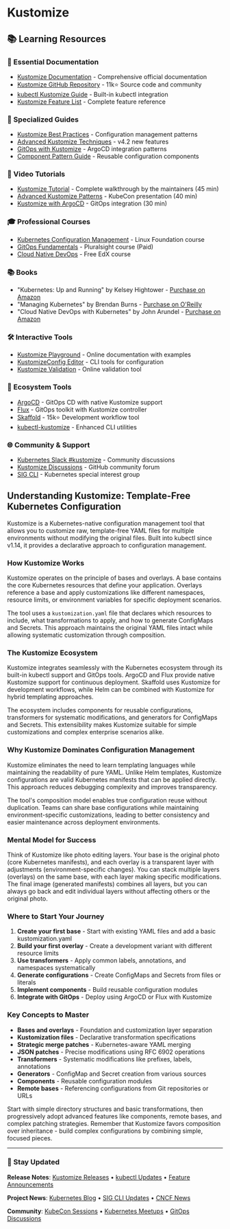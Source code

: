 # Kustomize

## 📚 Learning Resources

### 📖 Essential Documentation
- [Kustomize Documentation](https://kustomize.io/) - Comprehensive official documentation
- [Kustomize GitHub Repository](https://github.com/kubernetes-sigs/kustomize) - 11k⭐ Source code and community
- [kubectl Kustomize Guide](https://kubernetes.io/docs/tasks/manage-kubernetes-objects/kustomization/) - Built-in kubectl integration
- [Kustomize Feature List](https://github.com/kubernetes-sigs/kustomize/blob/master/docs/features.md) - Complete feature reference

### 📝 Specialized Guides
- [Kustomize Best Practices](https://kubectl.docs.kubernetes.io/guides/config_management/offtheshelf/) - Configuration management patterns
- [Advanced Kustomize Techniques](https://kubernetes.io/blog/2021/06/09/introducing-kustomize-v4-2/) - v4.2 new features
- [GitOps with Kustomize](https://argo-cd.readthedocs.io/en/stable/user-guide/kustomize/) - ArgoCD integration patterns
- [Component Pattern Guide](https://kubectl.docs.kubernetes.io/guides/config_management/components/) - Reusable configuration components

### 🎥 Video Tutorials
- [Kustomize Tutorial](https://www.youtube.com/watch?v=Twtbg6LFnAg) - Complete walkthrough by the maintainers (45 min)
- [Advanced Kustomize Patterns](https://www.youtube.com/watch?v=1fCAwFGX38U) - KubeCon presentation (40 min)
- [Kustomize with ArgoCD](https://www.youtube.com/watch?v=lowOOm-vWOI) - GitOps integration (30 min)

### 🎓 Professional Courses
- [Kubernetes Configuration Management](https://training.linuxfoundation.org/training/kubernetes-for-app-developers/) - Linux Foundation course
- [GitOps Fundamentals](https://www.pluralsight.com/courses/gitops-kubernetes-getting-started) - Pluralsight course (Paid)
- [Cloud Native DevOps](https://www.edx.org/learn/devops/linux-foundation-introduction-to-gitops) - Free EdX course

### 📚 Books
- "Kubernetes: Up and Running" by Kelsey Hightower - [Purchase on Amazon](https://www.amazon.com/dp/1492046531)
- "Managing Kubernetes" by Brendan Burns - [Purchase on O'Reilly](https://www.oreilly.com/library/view/managing-kubernetes/9781492033905/)
- "Cloud Native DevOps with Kubernetes" by John Arundel - [Purchase on Amazon](https://www.amazon.com/dp/1492040762)

### 🛠️ Interactive Tools
- [Kustomize Playground](https://kubectl.docs.kubernetes.io/references/kustomize/glossary/) - Online documentation with examples
- [KustomizeConfig Editor](https://github.com/kubernetes-sigs/kustomize-cli) - CLI tools for configuration
- [Kustomize Validation](https://kustomize-validator.io/) - Online validation tool

### 🚀 Ecosystem Tools
- [ArgoCD](https://argoproj.github.io/cd/) - GitOps CD with native Kustomize support
- [Flux](https://fluxcd.io/) - GitOps toolkit with Kustomize controller
- [Skaffold](https://github.com/GoogleContainerTools/skaffold) - 15k⭐ Development workflow tool
- [kubectl-kustomize](https://github.com/kubernetes-sigs/kustomize/tree/master/cmd/config) - Enhanced CLI utilities

### 🌐 Community & Support
- [Kubernetes Slack #kustomize](https://kubernetes.slack.com/channels/kustomize) - Community discussions
- [Kustomize Discussions](https://github.com/kubernetes-sigs/kustomize/discussions) - GitHub community forum
- [SIG CLI](https://github.com/kubernetes/community/tree/master/sig-cli) - Kubernetes special interest group

## Understanding Kustomize: Template-Free Kubernetes Configuration

Kustomize is a Kubernetes-native configuration management tool that allows you to customize raw, template-free YAML files for multiple environments without modifying the original files. Built into kubectl since v1.14, it provides a declarative approach to configuration management.

### How Kustomize Works
Kustomize operates on the principle of bases and overlays. A base contains the core Kubernetes resources that define your application. Overlays reference a base and apply customizations like different namespaces, resource limits, or environment variables for specific deployment scenarios.

The tool uses a `kustomization.yaml` file that declares which resources to include, what transformations to apply, and how to generate ConfigMaps and Secrets. This approach maintains the original YAML files intact while allowing systematic customization through composition.

### The Kustomize Ecosystem
Kustomize integrates seamlessly with the Kubernetes ecosystem through its built-in kubectl support and GitOps tools. ArgoCD and Flux provide native Kustomize support for continuous deployment. Skaffold uses Kustomize for development workflows, while Helm can be combined with Kustomize for hybrid templating approaches.

The ecosystem includes components for reusable configurations, transformers for systematic modifications, and generators for ConfigMaps and Secrets. This extensibility makes Kustomize suitable for simple customizations and complex enterprise scenarios alike.

### Why Kustomize Dominates Configuration Management
Kustomize eliminates the need to learn templating languages while maintaining the readability of pure YAML. Unlike Helm templates, Kustomize configurations are valid Kubernetes manifests that can be applied directly. This approach reduces debugging complexity and improves transparency.

The tool's composition model enables true configuration reuse without duplication. Teams can share base configurations while maintaining environment-specific customizations, leading to better consistency and easier maintenance across deployment environments.

### Mental Model for Success
Think of Kustomize like photo editing layers. Your base is the original photo (core Kubernetes manifests), and each overlay is a transparent layer with adjustments (environment-specific changes). You can stack multiple layers (overlays) on the same base, with each layer making specific modifications. The final image (generated manifests) combines all layers, but you can always go back and edit individual layers without affecting others or the original photo.

### Where to Start Your Journey
1. **Create your first base** - Start with existing YAML files and add a basic kustomization.yaml
2. **Build your first overlay** - Create a development variant with different resource limits
3. **Use transformers** - Apply common labels, annotations, and namespaces systematically
4. **Generate configurations** - Create ConfigMaps and Secrets from files or literals
5. **Implement components** - Build reusable configuration modules
6. **Integrate with GitOps** - Deploy using ArgoCD or Flux with Kustomize

### Key Concepts to Master
- **Bases and overlays** - Foundation and customization layer separation
- **Kustomization files** - Declarative transformation specifications
- **Strategic merge patches** - Kubernetes-aware YAML merging
- **JSON patches** - Precise modifications using RFC 6902 operations
- **Transformers** - Systematic modifications like prefixes, labels, annotations
- **Generators** - ConfigMap and Secret creation from various sources
- **Components** - Reusable configuration modules
- **Remote bases** - Referencing configurations from Git repositories or URLs

Start with simple directory structures and basic transformations, then progressively adopt advanced features like components, remote bases, and complex patching strategies. Remember that Kustomize favors composition over inheritance - build complex configurations by combining simple, focused pieces.

---

### 📡 Stay Updated

**Release Notes**: [Kustomize Releases](https://github.com/kubernetes-sigs/kustomize/releases) • [kubectl Updates](https://kubernetes.io/docs/reference/kubectl/overview/) • [Feature Announcements](https://kubernetes.io/blog/)

**Project News**: [Kubernetes Blog](https://kubernetes.io/blog/) • [SIG CLI Updates](https://github.com/kubernetes/community/tree/master/sig-cli) • [CNCF News](https://www.cncf.io/blog/)

**Community**: [KubeCon Sessions](https://www.cncf.io/kubecon-cloudnativecon-events/) • [Kubernetes Meetups](https://www.meetup.com/pro/cncf/) • [GitOps Discussions](https://opengitops.dev/)